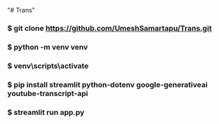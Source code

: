 "# Trans" 
### $ git clone https://github.com/UmeshSamartapu/Trans.git
### $ python -m venv venv
### $ venv\scripts\activate
### $ pip install streamlit python-dotenv google-generativeai youtube-transcript-api
### $ streamlit run app.py
